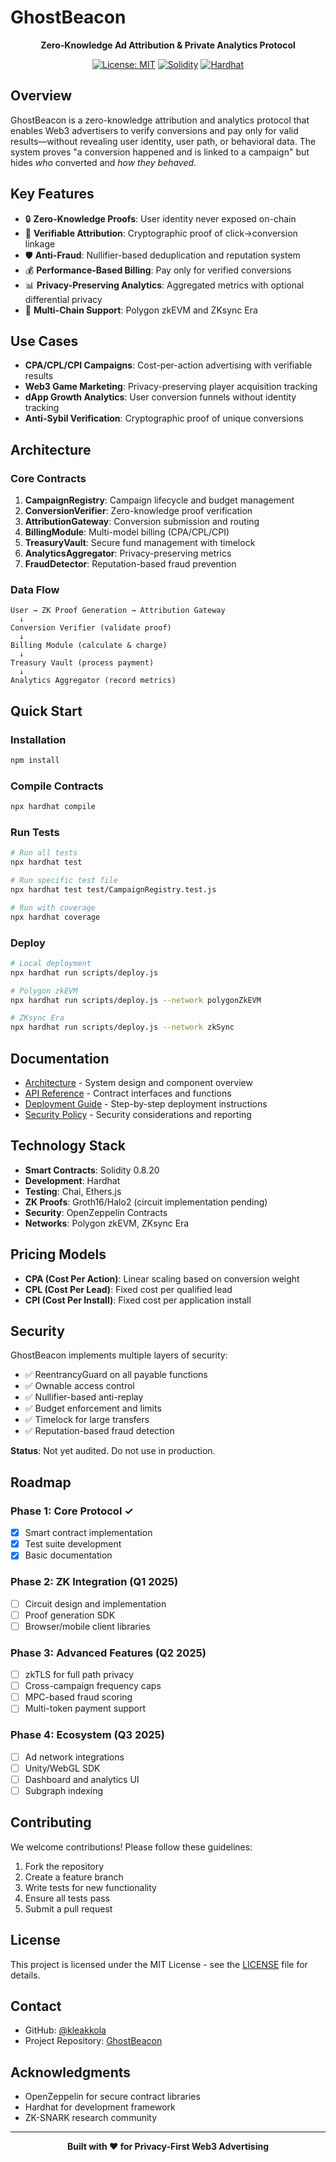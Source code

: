 # GhostBeacon

<div align="center">

**Zero-Knowledge Ad Attribution & Private Analytics Protocol**

[![License: MIT](https://img.shields.io/badge/License-MIT-yellow.svg)](https://opensource.org/licenses/MIT)
[![Solidity](https://img.shields.io/badge/Solidity-0.8.20-blue)](https://soliditylang.org/)
[![Hardhat](https://img.shields.io/badge/Built%20with-Hardhat-yellow)](https://hardhat.org/)

</div>

## Overview

GhostBeacon is a zero-knowledge attribution and analytics protocol that enables Web3 advertisers to verify conversions and pay only for valid results—without revealing user identity, user path, or behavioral data. The system proves "a conversion happened and is linked to a campaign" but hides *who* converted and *how they behaved*.

## Key Features

- 🔒 **Zero-Knowledge Proofs**: User identity never exposed on-chain
- 🎯 **Verifiable Attribution**: Cryptographic proof of click→conversion linkage
- 🛡️ **Anti-Fraud**: Nullifier-based deduplication and reputation system
- 💰 **Performance-Based Billing**: Pay only for verified conversions
- 📊 **Privacy-Preserving Analytics**: Aggregated metrics with optional differential privacy
- 🔗 **Multi-Chain Support**: Polygon zkEVM and ZKsync Era

## Use Cases

- **CPA/CPL/CPI Campaigns**: Cost-per-action advertising with verifiable results
- **Web3 Game Marketing**: Privacy-preserving player acquisition tracking
- **dApp Growth Analytics**: User conversion funnels without identity tracking
- **Anti-Sybil Verification**: Cryptographic proof of unique conversions

## Architecture

### Core Contracts

1. **CampaignRegistry**: Campaign lifecycle and budget management
2. **ConversionVerifier**: Zero-knowledge proof verification
3. **AttributionGateway**: Conversion submission and routing
4. **BillingModule**: Multi-model billing (CPA/CPL/CPI)
5. **TreasuryVault**: Secure fund management with timelock
6. **AnalyticsAggregator**: Privacy-preserving metrics
7. **FraudDetector**: Reputation-based fraud prevention

### Data Flow

```
User → ZK Proof Generation → Attribution Gateway
  ↓
Conversion Verifier (validate proof)
  ↓
Billing Module (calculate & charge)
  ↓
Treasury Vault (process payment)
  ↓
Analytics Aggregator (record metrics)
```

## Quick Start

### Installation

```bash
npm install
```

### Compile Contracts

```bash
npx hardhat compile
```

### Run Tests

```bash
# Run all tests
npx hardhat test

# Run specific test file
npx hardhat test test/CampaignRegistry.test.js

# Run with coverage
npx hardhat coverage
```

### Deploy

```bash
# Local deployment
npx hardhat run scripts/deploy.js

# Polygon zkEVM
npx hardhat run scripts/deploy.js --network polygonZkEVM

# ZKsync Era
npx hardhat run scripts/deploy.js --network zkSync
```

## Documentation

- [Architecture](docs/ARCHITECTURE.md) - System design and component overview
- [API Reference](docs/API.md) - Contract interfaces and functions
- [Deployment Guide](docs/DEPLOYMENT.md) - Step-by-step deployment instructions
- [Security Policy](docs/SECURITY.md) - Security considerations and reporting

## Technology Stack

- **Smart Contracts**: Solidity 0.8.20
- **Development**: Hardhat
- **Testing**: Chai, Ethers.js
- **ZK Proofs**: Groth16/Halo2 (circuit implementation pending)
- **Security**: OpenZeppelin Contracts
- **Networks**: Polygon zkEVM, ZKsync Era

## Pricing Models

- **CPA (Cost Per Action)**: Linear scaling based on conversion weight
- **CPL (Cost Per Lead)**: Fixed cost per qualified lead
- **CPI (Cost Per Install)**: Fixed cost per application install

## Security

GhostBeacon implements multiple layers of security:

- ✅ ReentrancyGuard on all payable functions
- ✅ Ownable access control
- ✅ Nullifier-based anti-replay
- ✅ Budget enforcement and limits
- ✅ Timelock for large transfers
- ✅ Reputation-based fraud detection

**Status**: Not yet audited. Do not use in production.

## Roadmap

### Phase 1: Core Protocol ✓
- [x] Smart contract implementation
- [x] Test suite development
- [x] Basic documentation

### Phase 2: ZK Integration (Q1 2025)
- [ ] Circuit design and implementation
- [ ] Proof generation SDK
- [ ] Browser/mobile client libraries

### Phase 3: Advanced Features (Q2 2025)
- [ ] zkTLS for full path privacy
- [ ] Cross-campaign frequency caps
- [ ] MPC-based fraud scoring
- [ ] Multi-token payment support

### Phase 4: Ecosystem (Q3 2025)
- [ ] Ad network integrations
- [ ] Unity/WebGL SDK
- [ ] Dashboard and analytics UI
- [ ] Subgraph indexing

## Contributing

We welcome contributions! Please follow these guidelines:

1. Fork the repository
2. Create a feature branch
3. Write tests for new functionality
4. Ensure all tests pass
5. Submit a pull request

## License

This project is licensed under the MIT License - see the [LICENSE](LICENSE) file for details.

## Contact

- GitHub: [@kleakkola](https://github.com/kleakkola)
- Project Repository: [GhostBeacon](https://github.com/kleakkola/GhostBeacon)

## Acknowledgments

- OpenZeppelin for secure contract libraries
- Hardhat for development framework
- ZK-SNARK research community

---

<div align="center">

**Built with ❤️ for Privacy-First Web3 Advertising**

</div>
